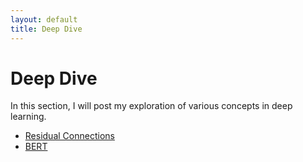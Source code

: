 ```yaml
---
layout: default
title: Deep Dive
---
```


# Deep Dive

In this section, I will post my exploration of various concepts in deep learning.

- [Residual Connections](deepdive/ResidualConnections.html)
- [BERT](deepdive/Bert.html)